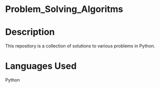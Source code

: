 # Problem_Solving_Algoritms

# Description

This repository is a collection of solutions to various problems in Python.

# Languages Used

Python
